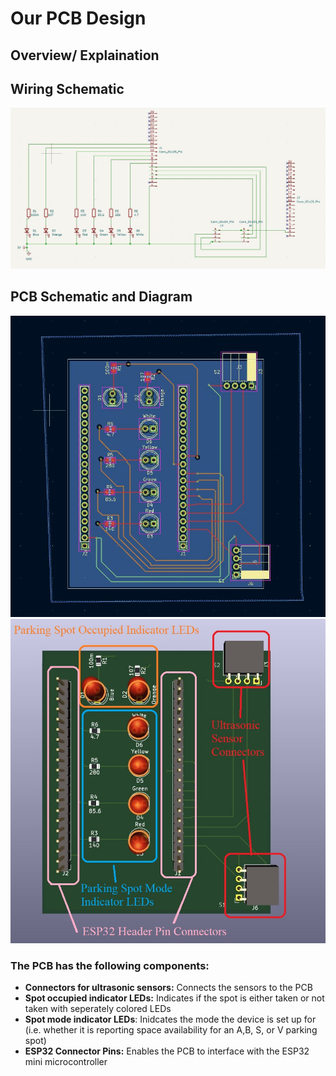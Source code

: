 # Our PCB Design

## Overview/ Explaination


## Wiring Schematic
![Wiring_Schematic](source/wiring.JPG)



## PCB Schematic and Diagram

![PCB_Diagram](source/pcb_schematic.JPG)
![PCB_Model](source/pcb_model.JPG)

### The PCB has the following components:
- **Connectors for ultrasonic sensors:** Connects the sensors to the PCB
- **Spot occupied indicator LEDs:** Indicates if the spot is either taken or not taken with seperately colored LEDs
- **Spot mode indicator LEDs**: Inidcates the mode the device is set up for (i.e. whether it is reporting space availability for an A,B, S, or V parking spot)
- **ESP32 Connector Pins:** Enables the PCB to interface with the ESP32 mini microcontroller